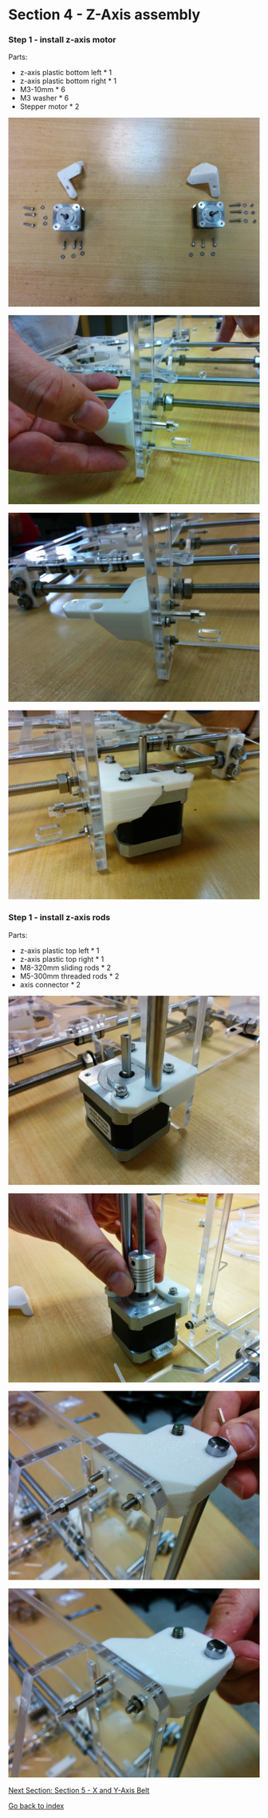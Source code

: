 # Section 4 - Z-Axis assembly

### Step 1 - install z-axis motor

Parts:
- z-axis plastic bottom left * 1
- z-axis plastic bottom right * 1
- M3-10mm * 6
- M3 washer * 6
- Stepper motor * 2

![](https://raw.githubusercontent.com/MincheeLab/MakeYourOwn3DPrinter/master/images/IMG_20141028_161549.jpg)

![](https://raw.githubusercontent.com/MincheeLab/MakeYourOwn3DPrinter/master/images/IMG_20141028_161827.jpg)

![](https://raw.githubusercontent.com/MincheeLab/MakeYourOwn3DPrinter/master/images/IMG_20141028_161944.jpg)

![](https://raw.githubusercontent.com/MincheeLab/MakeYourOwn3DPrinter/master/images/IMG_20141028_172429.jpg)

### Step 1 - install z-axis rods

Parts:
- z-axis plastic top left * 1
- z-axis plastic top right * 1
- M8-320mm sliding rods * 2
- M5-300mm threaded rods * 2
- axis connector * 2

![](https://raw.githubusercontent.com/MincheeLab/MakeYourOwn3DPrinter/master/images/IMG_20141028_174351.jpg)

![](https://raw.githubusercontent.com/MincheeLab/MakeYourOwn3DPrinter/master/images/IMG_20141028_174429.jpg)

![](https://raw.githubusercontent.com/MincheeLab/MakeYourOwn3DPrinter/master/images/IMG_20141028_180152.jpg)

![](https://raw.githubusercontent.com/MincheeLab/MakeYourOwn3DPrinter/master/images/IMG_20141028_180204.jpg)

[Next Section: Section 5 - X and Y-Axis Belt](s5-xyaxis-belt.md)

[Go back to index](index.md)